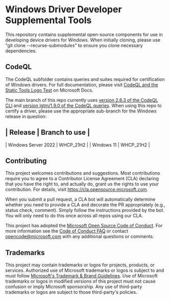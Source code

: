 # Windows Driver Developer Supplemental Tools

This repository contains supplemental open-source components for use in developing device drivers for Windows.  When initially cloning, please use "git clone --recurse-submodules" to ensure you clone necessary dependencies.

## CodeQL

The CodeQL subfolder contains queries and suites required for certification of Windows drivers.  For full documentation, please visit [CodeQL and the Static Tools Logo Test](https://docs.microsoft.com/windows-hardware/drivers/devtest/static-tools-and-codeql) on Microsoft Docs.

The main branch of this repo currently uses [version 2.6.3 of the CodeQL CLI](https://github.com/github/codeql-cli-binaries/releases/tag/v2.6.3) and [version lgtm/1.9.0 of the CodeQL queries](https://github.com/github/codeql/releases/tag/lgtm%2Fv1.29.0).  When using this repo to certify a driver, please use the appropriate sub-branch for the Windows release in question:

| Release                  | Branch to use |
--------------------------------------------
| Windows Server 2022      | WHCP_21H2     |
| Windows 11	           | WHCP_21H2     |

## Contributing

This project welcomes contributions and suggestions.  Most contributions require you to agree to a
Contributor License Agreement (CLA) declaring that you have the right to, and actually do, grant us
the rights to use your contribution. For details, visit https://cla.opensource.microsoft.com.

When you submit a pull request, a CLA bot will automatically determine whether you need to provide
a CLA and decorate the PR appropriately (e.g., status check, comment). Simply follow the instructions
provided by the bot. You will only need to do this once across all repos using our CLA.

This project has adopted the [Microsoft Open Source Code of Conduct](https://opensource.microsoft.com/codeofconduct/).
For more information see the [Code of Conduct FAQ](https://opensource.microsoft.com/codeofconduct/faq/) or
contact [opencode@microsoft.com](mailto:opencode@microsoft.com) with any additional questions or comments.

## Trademarks

This project may contain trademarks or logos for projects, products, or services. Authorized use of Microsoft 
trademarks or logos is subject to and must follow 
[Microsoft's Trademark & Brand Guidelines](https://www.microsoft.com/en-us/legal/intellectualproperty/trademarks/usage/general).
Use of Microsoft trademarks or logos in modified versions of this project must not cause confusion or imply Microsoft sponsorship.
Any use of third-party trademarks or logos are subject to those third-party's policies.
